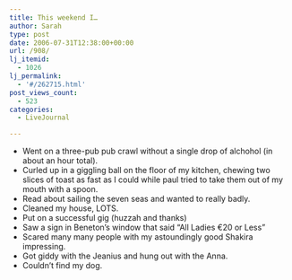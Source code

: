 ```yaml
---
title: This weekend I…
author: Sarah
type: post
date: 2006-07-31T12:38:00+00:00
url: /908/
lj_itemid:
  - 1026
lj_permalink:
  - '#/262715.html'
post_views_count:
  - 523
categories:
  - LiveJournal

---
```

  * Went on a three-pub pub crawl without a single drop of alchohol (in about an hour total).
  * Curled up in a giggling ball on the floor of my kitchen, chewing two slices of toast as fast as I could while paul tried to take them out of my mouth with a spoon. 
  * Read about sailing the seven seas and wanted to really badly.
  * Cleaned my house, LOTS.
  * Put on a successful gig (huzzah and thanks)
  * Saw a sign in Beneton&#8217;s window that said &#8220;All Ladies €20 or Less&#8221;
  * Scared many many people with my astoundingly good Shakira impressing.
  * Got giddy with the Jeanius and hung out with the Anna.
  * Couldn&#8217;t find my dog.